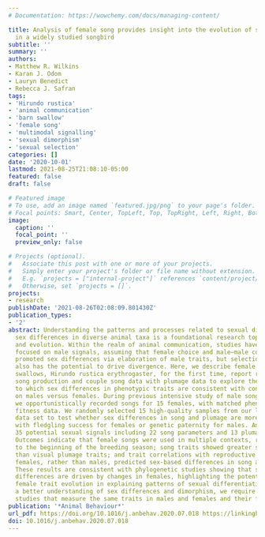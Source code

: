 ```yaml
---
# Documentation: https://wowchemy.com/docs/managing-content/

title: Analysis of female song provides insight into the evolution of sex differences
  in a widely studied songbird
subtitle: ''
summary: ''
authors:
- Matthew R. Wilkins
- Karan J. Odom
- Lauryn Benedict
- Rebecca J. Safran
tags:
- 'Hirundo rustica'
- 'animal communication'
- 'barn swallow'
- 'female song'
- 'multimodal signalling'
- 'sexual dimorphism'
- 'sexual selection'
categories: []
date: '2020-10-01'
lastmod: 2021-08-25T21:08:10-05:00
featured: false
draft: false

# Featured image
# To use, add an image named `featured.jpg/png` to your page's folder.
# Focal points: Smart, Center, TopLeft, Top, TopRight, Left, Right, BottomLeft, Bottom, BottomRight.
image:
  caption: ''
  focal_point: ''
  preview_only: false

# Projects (optional).
#   Associate this post with one or more of your projects.
#   Simply enter your project's folder or file name without extension.
#   E.g. `projects = ["internal-project"]` references `content/project/deep-learning/index.md`.
#   Otherwise, set `projects = []`.
projects: 
- research
publishDate: '2021-08-26T02:08:09.801430Z'
publication_types:
- '2'
abstract: Understanding the patterns and processes related to sexual dimorphism and
  sex differences in diverse animal taxa is a foundational research topic in ecology
  and evolution. Within the realm of animal communication, studies have traditionally
  focused on male signals, assuming that female choice and male–male competition have
  promoted sex differences via elaboration of male traits, but selection on females
  also has the potential to drive divergence. Here, we describe female song in barn
  swallows, Hirundo rustica erythrogaster, for the first time, report rates of female
  song production and couple song data with plumage data to explore the relative degree
  to which sex differences in phenotypic traits are consistent with contemporary selection
  on males versus females. During previous intensive study of male song over 2 years,
  we opportunistically recorded songs for 15 females, with matched phenotypic and
  fitness data. We randomly selected 15 high-quality samples from our larger male
  data set to test whether sex differences in song and plumage are more strongly associated
  with fledgling success for females or genetic paternity for males. Analyses included
  35 potential sexual signals including 22 song parameters and 13 plumage traits.
  Outcomes indicate that female songs were used in multiple contexts, restricted primarily
  to the beginning of the breeding season; song traits showed greater sexual differentiation
  than visual plumage traits; and trait correlations with reproductive success in
  females, rather than males, predicted sex-based differences in song and plumage.
  These results are consistent with phylogenetic studies showing that sex-based phenotypic
  differences are driven by changes in females, highlighting the potential role of
  female trait evolution in explaining patterns of sexual differentiation. To achieve
  a better understanding of sex differences and dimorphism, we require comprehensive
  studies that measure the same traits in males and females and their fitness consequences.
publication: '*Animal Behaviour*'
url_pdf: https://doi.org/10.1016/j.anbehav.2020.07.018 https://linkinghub.elsevier.com/retrieve/pii/S000334722030213X
doi: 10.1016/j.anbehav.2020.07.018
---
```

